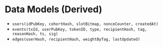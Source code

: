# Data Models (Derived)

- `users(idPubKey, cohortHash, slotBitmap, nonceCounter, createdAt)`
- `events(txId, userPubKey, tokenID, type, recipientHash, tag, reasonHash, ts, sig)`
- `edges(userHash, recipientHash, weightByTag, lastUpdated)`
